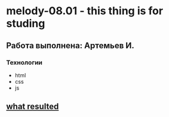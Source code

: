 # melody-08.01 - this thing is for studing
## Работа выполнена: Артемьев И.

### Технологии
- html
- css
- js

## [what resulted](https://time221.github.io/melody-08.01/)
